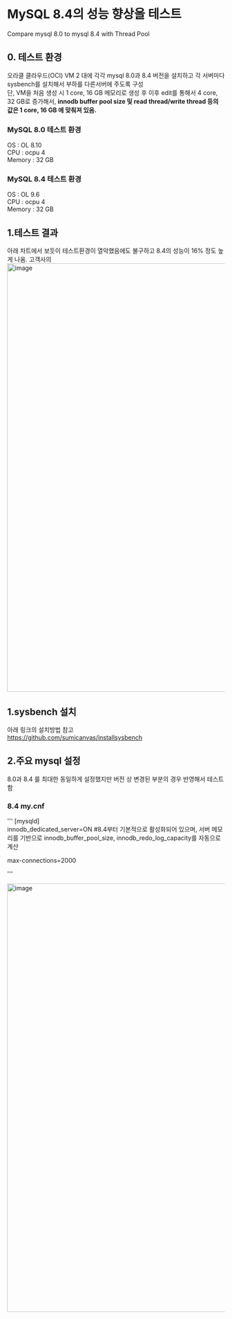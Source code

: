 # MySQL 8.4의 성능 향상을 테스트
Compare mysql 8.0 to mysql 8.4 with Thread Pool

## 0. 테스트 환경
오라클 클라우드(OCI) VM 2 대에 각각 mysql 8.0과 8.4 버전을 설치하고 각 서버마다 sysbench를 설치해서 부하를 다른서버에 주도록 구성  
단, VM을 처음 생성 시  1 core, 16 GB 메모리로 생성 후 이후 edit를 통해서 4 core, 32 GB로 증가해서,  **innodb buffer pool size 및 read thread/write thread 등의 값은 1 core, 16 GB 에 맞춰져 있음.**  

### MySQL 8.0 테스트 환경  
OS : OL 8.10  
CPU : ocpu 4   
Memory : 32 GB  
### MySQL 8.4 테스트 환경
OS : OL 9.6  
CPU : ocpu 4   
Memory : 32 GB  


## 1.테스트 결과
아래 차트에서 보듯이 테스트환경이 열악했음에도 불구하고 8.4의 성능이 16% 정도 높게 나옴. 고객사의 
 <img width="1014" height="990" alt="image" src="https://github.com/user-attachments/assets/7740108e-e8ca-47a4-b811-d804b4bffb2b" />


## 1.sysbench 설치
아래 링크의 설치방법 참고  
https://github.com/sumicanvas/installsysbench

## 2.주요 mysql 설정 
8.0과 8.4 를 최대한 동일하게 설정했지만 버전 상 변경된 부분의 경우 반영해서 테스트함  

### 8.4 my.cnf
'''
[mysqld]  
innodb_dedicated_server=ON #8.4부터 기본적으로 활성화되어 있으며, 서버 메모리를 기반으로 innodb_buffer_pool_size, innodb_redo_log_capacity를 자동으로 계산

max-connections=2000  


'''

  <img width="1014" height="990" alt="image" src="https://github.com/user-attachments/assets/7740108e-e8ca-47a4-b811-d804b4bffb2b" />

